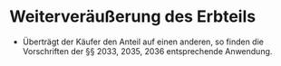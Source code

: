 # Weiterveräußerung des Erbteils

- Überträgt der Käufer den Anteil auf einen anderen, so finden die Vorschriften der §§ 2033, 2035, 2036 entsprechende Anwendung.

